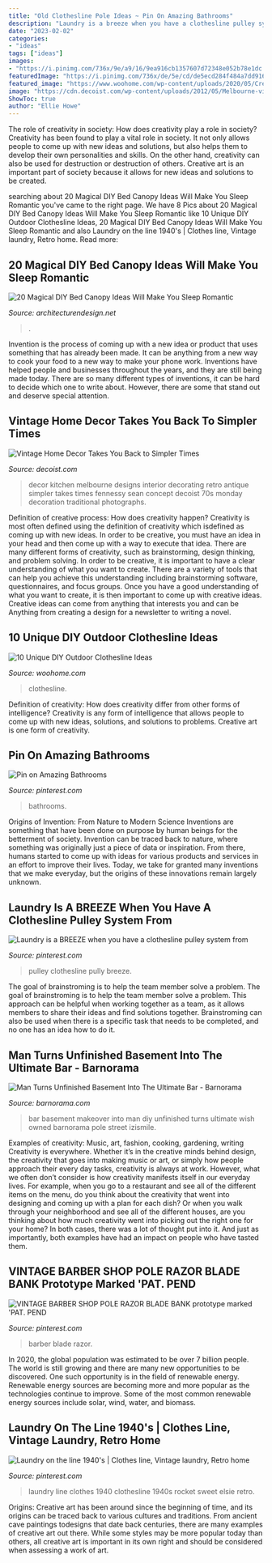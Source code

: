 ```yaml
---
title: "Old Clothesline Pole Ideas ~ Pin On Amazing Bathrooms"
description: "Laundry is a breeze when you have a clothesline pulley system from"
date: "2023-02-02"
categories:
- "ideas"
tags: ["ideas"]
images:
- "https://i.pinimg.com/736x/9e/a9/16/9ea916cb1357607d72348e052b78e1dc.jpg"
featuredImage: "https://i.pinimg.com/736x/de/5e/cd/de5ecd284f484a7dd9163631115c6e00.jpg"
featured_image: "https://www.woohome.com/wp-content/uploads/2020/05/Creative-ideas-to-Hang-Dry-Your-Clothes-8.jpg"
image: "https://cdn.decoist.com/wp-content/uploads/2012/05/Melbourne-vintage-house-6-kitchen-decor-ideas.jpg"
ShowToc: true
author: "Ellie Howe"
---
```



The role of creativity in society: How does creativity play a role in society?
Creativity has been found to play a vital role in society. It not only allows people to come up with new ideas and solutions, but also helps them to develop their own personalities and skills. On the other hand, creativity can also be used for destruction or destruction of others. Creative art is an important part of society because it allows for new ideas and solutions to be created.

	

		
searching about 20 Magical DIY Bed Canopy Ideas Will Make You Sleep Romantic you've came to the right page. We have 8 Pics about 20 Magical DIY Bed Canopy Ideas Will Make You Sleep Romantic like 10 Unique DIY Outdoor Clothesline Ideas, 20 Magical DIY Bed Canopy Ideas Will Make You Sleep Romantic and also Laundry on the line 1940&#039;s | Clothes line, Vintage laundry, Retro home. Read more:
		
    
## 20 Magical DIY Bed Canopy Ideas Will Make You Sleep Romantic

<img loading=lazy src="https://cdn.architecturendesign.net/wp-content/uploads/2015/07/AD-DIY-Bed-Canopy-11.jpg" onerror="this.onerror=null;this.src='https://tse3.mm.bing.net/th?id=OIP.FZB2nXjLbgdkWaOOh5AVIAHaLG&amp;pid=15.1';" alt="20 Magical DIY Bed Canopy Ideas Will Make You Sleep Romantic">

_Source: architecturendesign.net_

>. 

	

Invention is the process of coming up with a new idea or product that uses something that has already been made. It can be anything from a new way to cook your food to a new way to make your phone work. Inventions have helped people and businesses throughout the years, and they are still being made today. There are so many different types of inventions, it can be hard to decide which one to write about. However, there are some that stand out and deserve special attention.

    
## Vintage Home Decor Takes You Back To Simpler Times

<img loading=lazy src="https://cdn.decoist.com/wp-content/uploads/2012/05/Melbourne-vintage-house-6-kitchen-decor-ideas.jpg" onerror="this.onerror=null;this.src='https://tse1.mm.bing.net/th?id=OIP.1V0cuuxdgZUeRYWGydiwMwHaKJ&amp;pid=15.1';" alt="Vintage Home Decor Takes You Back to Simpler Times">

_Source: decoist.com_

>decor kitchen melbourne designs interior decorating retro antique simpler takes times fennessy sean concept decoist 70s monday decoration traditional photographs. 

	

Definition of creative process: How does creativity happen?
Creativity is most often defined using the definition of creativity which isdefined as coming up with new ideas. In order to be creative, you must have an idea in your head and then come up with a way to execute that idea. There are many different forms of creativity, such as brainstorming, design thinking, and problem solving.
In order to be creative, it is important to have a clear understanding of what you want to create. There are a variety of tools that can help you achieve this understanding including brainstorming software, questionnaires, and focus groups. Once you have a good understanding of what you want to create, it is then important to come up with creative ideas. Creative ideas can come from anything that interests you and can be Anything from creating a design for a newsletter to writing a novel.

    
## 10 Unique DIY Outdoor Clothesline Ideas

<img loading=lazy src="https://www.woohome.com/wp-content/uploads/2020/05/Creative-ideas-to-Hang-Dry-Your-Clothes-8.jpg" onerror="this.onerror=null;this.src='https://tse4.mm.bing.net/th?id=OIP.zGkhxA-AfTgixIvyH-5qVgHaJ4&amp;pid=15.1';" alt="10 Unique DIY Outdoor Clothesline Ideas">

_Source: woohome.com_

>clothesline. 

	

Definition of creativity: How does creativity differ from other forms of intelligence?
Creativity is any form of intelligence that allows people to come up with new ideas, solutions, and solutions to problems. Creative art is one form of creativity.

    
## Pin On Amazing Bathrooms

<img loading=lazy src="https://i.pinimg.com/736x/9e/a9/16/9ea916cb1357607d72348e052b78e1dc.jpg" onerror="this.onerror=null;this.src='https://tse4.mm.bing.net/th?id=OIP.LTDXADA1sBxif_AD5HnoXwHaJ3&amp;pid=15.1';" alt="Pin on Amazing Bathrooms">

_Source: pinterest.com_

>bathrooms. 

	

Origins of Invention: From Nature to Modern Science
Inventions are something that have been done on purpose by human beings for the betterment of society. Invention can be traced back to nature, where something was originally just a piece of data or inspiration. From there, humans started to come up with ideas for various products and services in an effort to improve their lives. Today, we take for granted many inventions that we make everyday, but the origins of these innovations remain largely unknown.

    
## Laundry Is A BREEZE When You Have A Clothesline Pulley System From

<img loading=lazy src="https://i.pinimg.com/736x/de/5e/cd/de5ecd284f484a7dd9163631115c6e00.jpg" onerror="this.onerror=null;this.src='https://tse2.mm.bing.net/th?id=OIP.ec4I73oNMArPvu_D7wAa6gAAAA&amp;pid=15.1';" alt="Laundry is a BREEZE when you have a clothesline pulley system from">

_Source: pinterest.com_

>pulley clothesline pully breeze. 

	

The goal of brainstroming is to help the team member solve a problem.
The goal of brainstroming is to help the team member solve a problem. This approach can be helpful when working together as a team, as it allows members to share their ideas and find solutions together. Brainstroming can also be used when there is a specific task that needs to be completed, and no one has an idea how to do it.

    
## Man Turns Unfinished Basement Into The Ultimate Bar - Barnorama

<img loading=lazy src="https://www.barnorama.com/wp-content/images/2014/01/diy_basement_bar/10-diy_basement_bar.jpg" onerror="this.onerror=null;this.src='https://tse4.mm.bing.net/th?id=OIP.suzpyejOHH67OcASk1P2eAHaFj&amp;pid=15.1';" alt="Man Turns Unfinished Basement Into The Ultimate Bar - Barnorama">

_Source: barnorama.com_

>bar basement makeover into man diy unfinished turns ultimate wish owned barnorama pole street izismile. 

	

Examples of creativity: Music, art, fashion, cooking, gardening, writing
Creativity is everywhere. Whether it’s in the creative minds behind design, the creativity that goes into making music or art, or simply how people approach their every day tasks, creativity is always at work. However, what we often don’t consider is how creativity manifests itself in our everyday lives. For example, when you go to a restaurant and see all of the different items on the menu, do you think about the creativity that went into designing and coming up with a plan for each dish? Or when you walk through your neighborhood and see all of the different houses, are you thinking about how much creativity went into picking out the right one for your home? In both cases, there was a lot of thought put into it. And just as importantly, both examples have had an impact on people who have tasted them.

    
## VINTAGE BARBER SHOP POLE RAZOR BLADE BANK Prototype Marked &#039;PAT. PEND

<img loading=lazy src="https://i.pinimg.com/736x/f1/30/c5/f130c59371a223544faf81d3ff786950.jpg" onerror="this.onerror=null;this.src='https://tse2.mm.bing.net/th?id=OIP.BScPVP85D09i-FtR6kjGCwHaJ3&amp;pid=15.1';" alt="VINTAGE BARBER SHOP POLE RAZOR BLADE BANK prototype marked &#039;PAT. PEND">

_Source: pinterest.com_

>barber blade razor. 

	

In 2020, the global population was estimated to be over 7 billion people. The world is still growing and there are many new opportunities to be discovered. One such opportunity is in the field of renewable energy. Renewable energy sources are becoming more and more popular as the technologies continue to improve. Some of the most common renewable energy sources include solar, wind, water, and biomass.

    
## Laundry On The Line 1940&#039;s | Clothes Line, Vintage Laundry, Retro Home

<img loading=lazy src="https://i.pinimg.com/736x/eb/9c/99/eb9c994f1b2ec186b53911ba7903345e--wash-board-my-dad.jpg" onerror="this.onerror=null;this.src='https://tse1.mm.bing.net/th?id=OIP.ijfpOfJANykkkQGWLLp5lAHaHj&amp;pid=15.1';" alt="Laundry on the line 1940&#039;s | Clothes line, Vintage laundry, Retro home">

_Source: pinterest.com_

>laundry line clothes 1940 clothesline 1940s rocket sweet elsie retro. 

	

Origins:
Creative art has been around since the beginning of time, and its origins can be traced back to various cultures and traditions. From ancient cave paintings todesigns that date back centuries, there are many examples of creative art out there. While some styles may be more popular today than others, all creative art is important in its own right and should be considered when assessing a work of art.


